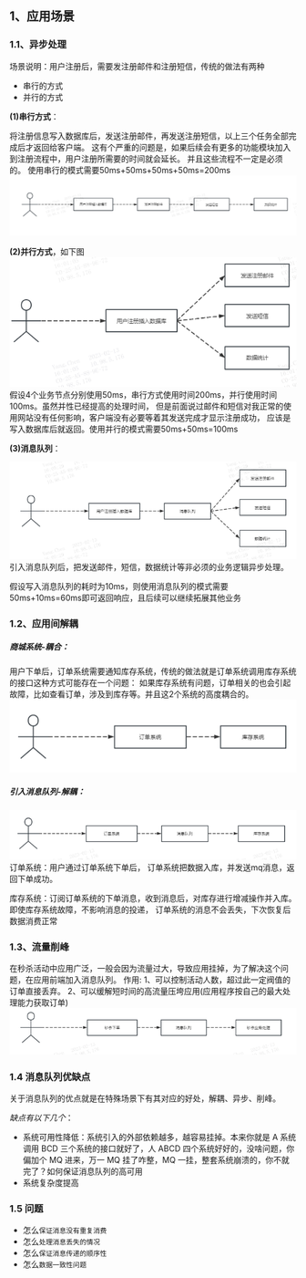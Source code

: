 ## 1、应用场景
### 1.1、异步处理
场景说明：用户注册后，需要发注册邮件和注册短信，传统的做法有两种
* 串行的方式
* 并行的方式

**(1)串行方式**：

将注册信息写入数据库后，发送注册邮件，再发送注册短信，以上三个任务全部完成后才返回给客户端。
这有个严重的问题是，如果后续会有更多的功能模块加入到注册流程中，用户注册所需要的时间就会延长。
并且这些流程不一定是必须的。 使用串行的模式需要50ms+50ms+50ms+50ms=200ms
![串行方式](../../images/rabbitmq/1_chuanxingfangshi.png)

**(2)并行方式**，如下图
![并行方式](../../images/rabbitmq/1_bingxingfangshi.png)
假设4个业务节点分别使用50ms，串行方式使用时间200ms，并行使用时间100ms。虽然并性已经提高的处理时间，
但是前面说过邮件和短信对我正常的使用网站没有任何影响，客户端没有必要等着其发送完成才显示注册成功，
应该是写入数据库后就返回。使用并行的模式需要50ms+50ms=100ms

**(3)消息队列**：

![消息队列](../../images/rabbitmq/1_xiaoxiduilie.png)
引入消息队列后，把发送邮件，短信，数据统计等非必须的业务逻辑异步处理。

假设写入消息队列的耗时为10ms，则使用消息队列的模式需要50ms+10ms=60ms即可返回响应，且后续可以继续拓展其他业务

### 1.2、应用间解耦
##### 商城系统-耦合：
用户下单后，订单系统需要通知库存系统，传统的做法就是订单系统调用库存系统的接口这种方式可能存在一个问题：
如果库存系统有问题，订单相关的也会引起故障，比如查看订单，涉及到库存等。并且这2个系统的高度耦合的。
![应用间解耦](../../images/rabbitmq/1_yingyongjianjieou.png)

##### 引入消息队列-解耦：
![解耦](../../images/rabbitmq/1_jieou.png)
订单系统：用户通过订单系统下单后， 订单系统把数据入库，并发送mq消息，返回下单成功。

库存系统：订阅订单系统的下单消息，收到消息后，对库存进行增减操作并入库。即使库存系统故障，不影响消息的投递，
订单系统的消息不会丢失，下次恢复后数据消费正常

### 1.3、流量削峰
在秒杀活动中应用广泛，一般会因为流量过大，导致应用挂掉，为了解决这个问题，在应用前端加入消息队列。
作用:
1、可以控制活动人数，超过此一定阀值的订单直接丢弃。
2、可以缓解短时间的高流量压垮应用(应用程序按自己的最大处理能力获取订单)
![流量削峰](../../images/rabbitmq/1_liuliangxiaofeng.png)

### 1.4 消息队列优缺点

关于消息队列的优点就是在特殊场景下有其对应的好处，解耦、异步、削峰。

*缺点有以下几个*：
* 系统可用性降低：系统引入的外部依赖越多，越容易挂掉。本来你就是 A 系统调用 BCD 三个系统的接口就好了，人 ABCD 四个系统好好的，没啥问题，你偏加个 MQ 进来，万一 MQ 挂了咋整，MQ 一挂，整套系统崩溃的，你不就完了？如何保证消息队列的高可用
* 系统复杂度提高

### 1.5 问题
* 怎么`保证消息没有重复消费`
* 怎么`处理消息丢失的情况`
* 怎么`保证消息传递的顺序性`
* 怎么`数据一致性问题`
